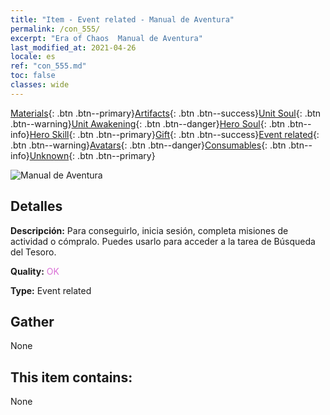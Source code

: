 ```yaml
---
title: "Item - Event related - Manual de Aventura"
permalink: /con_555/
excerpt: "Era of Chaos  Manual de Aventura"
last_modified_at: 2021-04-26
locale: es
ref: "con_555.md"
toc: false
classes: wide
---
```

 [Materials](/ItemsES/){: .btn .btn--primary}[Artifacts](/ItemsES/Artifacts/){: .btn .btn--success}[Unit Soul](/ItemsES/UnitSoul/){: .btn .btn--warning}[Unit Awakening](/ItemsES/UnitAwakening/){: .btn .btn--danger}[Hero Soul](/ItemsES/HeroSoul/){: .btn .btn--info}[Hero Skill](/ItemsES/HeroSkill/){: .btn .btn--primary}[Gift](/ItemsES/Gift/){: .btn .btn--success}[Event related](/ItemsES/Events/){: .btn .btn--warning}[Avatars](/ItemsES/Avatars/){: .btn .btn--danger}[Consumables](/ItemsES/Consumables/){: .btn .btn--info}[Unknown](/ItemsES/Unknown/){: .btn .btn--primary}

 ![Manual de Aventura](/images/t/i_10041.png)

## Detalles
 **Descripción:** Para conseguirlo, inicia sesión, completa misiones de actividad o cómpralo. Puedes usarlo para acceder a la tarea de Búsqueda del Tesoro.

 **Quality:** <span style="color: #DA70D6">OK</span>

 **Type:** Event related

## Gather

  None

## This item contains:

  None

